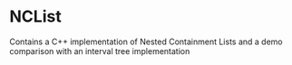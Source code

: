 # NCList
Contains a C++ implementation of Nested Containment Lists and a demo comparison with an interval tree implementation

